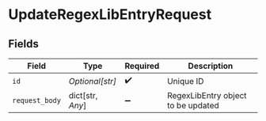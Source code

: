 # UpdateRegexLibEntryRequest


## Fields

| Field                              | Type                               | Required                           | Description                        |
| ---------------------------------- | ---------------------------------- | ---------------------------------- | ---------------------------------- |
| `id`                               | *Optional[str]*                    | :heavy_check_mark:                 | Unique ID                          |
| `request_body`                     | dict[str, *Any*]                   | :heavy_minus_sign:                 | RegexLibEntry object to be updated |